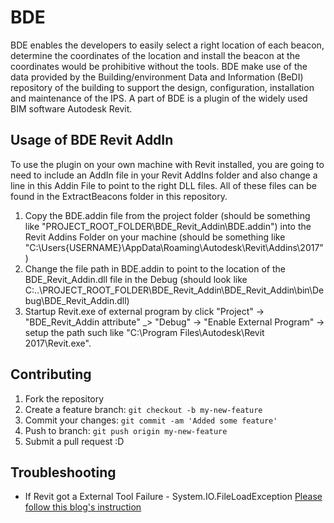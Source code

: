 # BDE
BDE enables the developers to easily select a right location of each beacon, determine the coordinates of the location and install the beacon at the coordinates would be prohibitive without the tools. BDE make use of the data provided by the Building/environment Data and Information (BeDI) repository of the building to support the design, configuration, installation and maintenance of the IPS. A part of BDE is a plugin of the widely used BIM software Autodesk Revit.

## Usage of BDE Revit AddIn

To use the plugin on your own machine with Revit installed, you are going to need to include an AddIn file in your Revit AddIns folder and also change a line in this Addin File to point to the right DLL files. All of these files can be found in the ExtractBeacons folder in this repository.

1. Copy the BDE.addin file from the project folder  (should be something like "PROJECT_ROOT_FOLDER\BDE_Revit_Addin\BDE.addin") into the Revit Addins Folder on your machine (should be something like "C:\Users\{USERNAME}\AppData\Roaming\Autodesk\Revit\Addins\2017")
2. Change the <Assembly> file path in BDE.addin to point to the location of the BDE_Revit_Addin.dll file in the Debug (should look like <Assembly>C:\..\PROJECT_ROOT_FOLDER\BDE_Revit_Addin\BDE_Revit_Addin\bin\Debug\BDE_Revit_Addin.dll</Assembly>)
3. Startup Revit.exe of external program by click "Project" -> "BDE_Revit_Addin attribute" _> "Debug" -> "Enable External Program" -> setup the path such like  "C:\Program Files\Autodesk\Revit 2017\Revit.exe". 

## Contributing

1. Fork the repository
2. Create a feature branch: `git checkout -b my-new-feature`
3. Commit your changes: `git commit -am 'Added some feature'`
4. Push to branch: `git push origin my-new-feature`
5. Submit a pull request :D


## Troubleshooting

* If Revit got a External Tool Failure - System.IO.FileLoadException
[Please follow this blog's instruction](http://thebuildingcoder.typepad.com/blog/2011/10/revit-add-in-file-load-exception.html)
